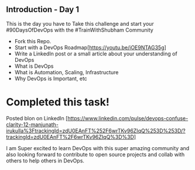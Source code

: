 ## Introduction - Day 1

This is the day you have to Take this challenge and start your #90DaysOfDevOps with the #TrainWithShubham Community

- Fork this Repo.
- Start with a DevOps Roadmap[https://youtu.be/iOE9NTAG35g]
- Write a LinkedIn post or a small article about your understanding of DevOps
 - What is DevOps
 - What is Automation, Scaling, Infrastructure
 - Why DevOps is Important, etc
 

 # Completed this task! 

 Posted blon on LinkedIn [https://www.linkedin.com/pulse/devops-confuse-clarity-12-manjunath-irukulla%3FtrackingId=zdU0EAnFT%252F6wrTKv96ZIqQ%253D%253D/?trackingId=zdU0EAnFT%2F6wrTKv96ZIqQ%3D%3D]

 I am Super excited to learn DevOps with this super amazing community and also looking forward to contribute to open source projects and collab with others to help others in DevOps. 

 

